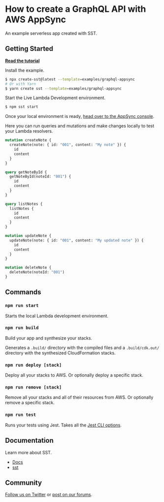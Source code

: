 # How to create a GraphQL API with AWS AppSync

An example serverless app created with SST.

## Getting Started

[**Read the tutorial**](https://sst.dev/examples/how-to-create-a-serverless-graphql-api-with-aws-appsync.html)

Install the example.

```bash
$ npx create-sst@latest --template=examples/graphql-appsync
# Or with Yarn
$ yarn create sst --template=examples/graphql-appsync
```

Start the Live Lambda Development environment.

```bash
$ npm sst start
```

Once your local environment is ready, [head over to the AppSync console](https://console.aws.amazon.com/appsync).

Here you can run queries and mutations and make changes locally to test your Lambda resolvers.

```graphql
mutation createNote {
  createNote(note: { id: "001", content: "My note" }) {
    id
    content
  }
}

query getNoteById {
  getNoteById(noteId: "001") {
    id
    content
  }
}

query listNotes {
  listNotes {
    id
    content
  }
}

mutation updateNote {
  updateNote(note: { id: "001", content: "My updated note" }) {
    id
    content
  }
}

mutation deleteNote {
  deleteNote(noteId: "001")
}
```

## Commands

### `npm run start`

Starts the local Lambda development environment.

### `npm run build`

Build your app and synthesize your stacks.

Generates a `.build/` directory with the compiled files and a `.build/cdk.out/` directory with the synthesized CloudFormation stacks.

### `npm run deploy [stack]`

Deploy all your stacks to AWS. Or optionally deploy a specific stack.

### `npm run remove [stack]`

Remove all your stacks and all of their resources from AWS. Or optionally remove a specific stack.

### `npm run test`

Runs your tests using Jest. Takes all the [Jest CLI options](https://jestjs.io/docs/en/cli).

## Documentation

Learn more about SST.

- [Docs](https://docs.sst.dev)
- [sst](https://docs.sst.dev/packages/sst)

## Community

[Follow us on Twitter](https://twitter.com/sst_dev) or [post on our forums](https://discourse.sst.dev).
